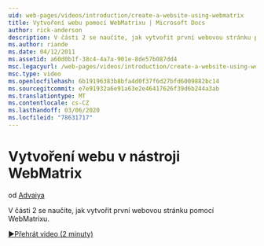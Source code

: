 ```yaml
---
uid: web-pages/videos/introduction/create-a-website-using-webmatrix
title: Vytvoření webu pomocí WebMatrixu | Microsoft Docs
author: rick-anderson
description: V části 2 se naučíte, jak vytvořit první webovou stránku pomocí WebMatrixu.
ms.author: riande
ms.date: 04/12/2011
ms.assetid: a60d0b1f-38c4-4a7a-901e-8de57b087dd4
msc.legacyurl: /web-pages/videos/introduction/create-a-website-using-webmatrix
msc.type: video
ms.openlocfilehash: 6b19196383b8bfa4d0f37f6d27bfd6009882bc14
ms.sourcegitcommit: e7e91932a6e91a63e2e46417626f39d6b244a3ab
ms.translationtype: MT
ms.contentlocale: cs-CZ
ms.lasthandoff: 03/06/2020
ms.locfileid: "78631717"
---
```

# <a name="create-a-website-using-webmatrix"></a>Vytvoření webu v nástroji WebMatrix

od [Advaiya](https://twitter.com/Advaiyasolns)

V části 2 se naučíte, jak vytvořit první webovou stránku pomocí WebMatrixu.

[&#9654;Přehrát video (2 minuty)](https://channel9.msdn.com/Blogs/ASP-NET-Site-Videos/create-a-website-using-webmatrix)
